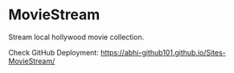 # MovieStream
Stream local hollywood movie collection.

Check GitHub Deployment: https://abhi-github101.github.io/Sites-MovieStream/
